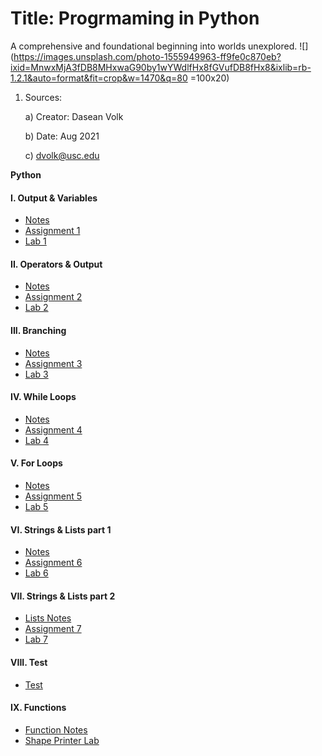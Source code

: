 # Title: Progrmaming in Python
A comprehensive and foundational beginning into worlds unexplored.
![](https://images.unsplash.com/photo-1555949963-ff9fe0c870eb?ixid=MnwxMjA3fDB8MHxwaG90by1wYWdlfHx8fGVufDB8fHx8&ixlib=rb-1.2.1&auto=format&fit=crop&w=1470&q=80 =100x20)
1. Sources:

    a) Creator: Dasean Volk
    
    b) Date: Aug 2021
    
    c) dvolk@usc.edu




**Python**
#### I. Output & Variables
* [Notes]()
* [Assignment 1](lab4_volk_dasean.py)
* [Lab 1]()
#### II. Operators & Output
* [Notes]()
* [Assignment 2]()
* [Lab 2]()
#### III. Branching
* [Notes]()
* [Assignment 3]()
* [Lab 3]()
#### IV. While Loops
* [Notes]()
* [Assignment 4]()
* [Lab 4](lab4_volk_dasean.py)
#### V. For Loops
* [Notes]()
* [Assignment 5]()
* [Lab 5](lab5_volk_dasean.py)
#### VI. Strings & Lists part 1
* [Notes]()
* [Assignment 6]()
* [Lab 6](lab6_volk_dasean.py)
#### VII. Strings & Lists part 2
* [Lists Notes](week7.md)
* [Assignment 7]()
* [Lab 7](lab6_volk_dasean.py)
#### VIII. Test
* [Test](test.py)
#### IX. Functions 
* [Function Notes](week9.py)
* [Shape Printer Lab](lab7.py)
